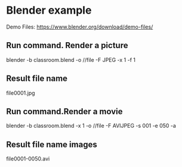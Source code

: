 # Blender example

Demo Files: https://www.blender.org/download/demo-files/

## Run command. Render a picture
blender -b classroom.blend -o //file -F JPEG -x 1 -f 1

## Result file name
file0001.jpg

## Run command.Render a movie
blender -b classroom.blend -x 1 -o //file -F AVIJPEG -s 001 -e 050 -a

## Result file name images
file0001-0050.avi
